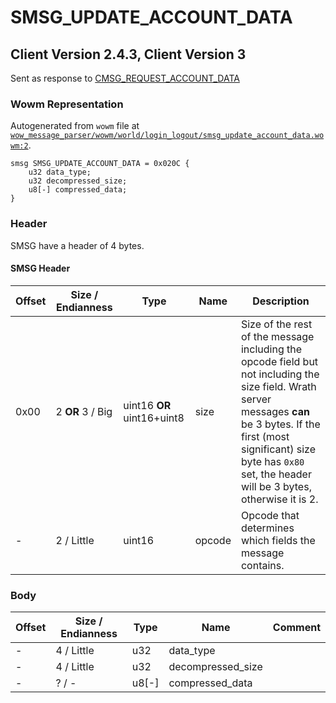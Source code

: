 # SMSG_UPDATE_ACCOUNT_DATA

## Client Version 2.4.3, Client Version 3

Sent as response to [CMSG_REQUEST_ACCOUNT_DATA](./cmsg_request_account_data.md)

### Wowm Representation

Autogenerated from `wowm` file at [`wow_message_parser/wowm/world/login_logout/smsg_update_account_data.wowm:2`](https://github.com/gtker/wow_messages/tree/main/wow_message_parser/wowm/world/login_logout/smsg_update_account_data.wowm#L2).
```rust,ignore
smsg SMSG_UPDATE_ACCOUNT_DATA = 0x020C {
    u32 data_type;
    u32 decompressed_size;
    u8[-] compressed_data;
}
```
### Header

SMSG have a header of 4 bytes.

#### SMSG Header

| Offset | Size / Endianness | Type   | Name   | Description |
| ------ | ----------------- | ------ | ------ | ----------- |
| 0x00   | 2 **OR** 3 / Big           | uint16 **OR** uint16+uint8 | size | Size of the rest of the message including the opcode field but not including the size field. Wrath server messages **can** be 3 bytes. If the first (most significant) size byte has `0x80` set, the header will be 3 bytes, otherwise it is 2.|
| -      | 2 / Little| uint16 | opcode | Opcode that determines which fields the message contains. |

### Body

| Offset | Size / Endianness | Type | Name | Comment |
| ------ | ----------------- | ---- | ---- | ------- |
| - | 4 / Little | u32 | data_type |  |
| - | 4 / Little | u32 | decompressed_size |  |
| - | ? / - | u8[-] | compressed_data |  |

